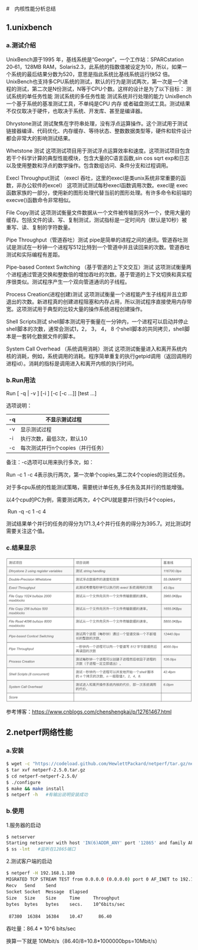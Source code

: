 #　内核性能分析总结

## 1.unixbench

### a.测试介绍

UnixBench源于1995 年，基线系统是“George”，一个工作站：SPARCstation 20‐61，128MB RAM，Solaris2.3，此系统的指数值被设定为10，所以，如果一个系统的最后结果分数为520，意思是指此系统比基线系统运行快52 倍。
UnixBench也支持多CPU系统的测试，默认的行为是测试两次，第一次是一个进程的测试，第二次是N份测试，N等于CPU个数。这样的设计是为了以下目标：
测试系统的单任务性能
测试系统的多任务性能
测试系统并行处理的能力
UnixBench一个基于系统的基准测试工具，不单纯是CPU 内存 或者磁盘测试工具。测试结果不仅仅取决于硬件，也取决于系统、开发库、甚至是编译器。


Dhrystone测试
测试聚焦在字符串处理，没有浮点运算操作。这个测试用于测试链接器编译、代码优化、内存缓存、等待状态、整数数据类型等，硬件和软件设计都会非常大的影响测试结果。

Whetstone 测试
这项测试项目用于测试浮点运算效率和速度。这项测试项目包含若干个科学计算的典型性能模块，包含大量的C语言函数,sin cos sqrt exp和日志以及使用整数和浮点的数学操作。包含数组访问、条件分支和过程调用。

Execl Throughput测试
（execl 吞吐，这里的execl是类unix系统非常重要的函数，非办公软件的excel）
这项测试测试每秒execl函数调用次数。execl是 exec函数家族的一部分，使用新的图形处理代替当前的图形处理。有许多命令和前端的execve()函数命令非常相似。

File Copy测试
这项测试衡量文件数据从一个文件被传输到另外一个，使用大量的缓存。包括文件的读、写、复制测试，测试指标是一定时间内（默认是10秒）被重写、读、复制的字符数量。

Pipe Throughput（管道吞吐）测试
pipe是简单的进程之间的通讯。管道吞吐测试是测试在一秒钟一个进程写512比特到一个管道中并且读回来的次数。管道吞吐测试和实际编程有差距。

Pipe-based Context Switching （基于管道的上下文交互）测试
这项测试衡量两个进程通过管道交换和整数倍的增加吞吐的次数。基于管道的上下文切换和真实程序很类似。测试程序产生一个双向管道通讯的子线程。

Process Creation(进程创建)测试
这项测试衡量一个进程能产生子线程并且立即退出的次数。新进程真的创建进程阻塞和内存占用，所以测试程序直接使用内存带宽。这项测试用于典型的比较大量的操作系统进程创建操作。

Shell Scripts测试
shell脚本测试用于衡量在一分钟内，一个进程可以启动并停止shell脚本的次数，通常会测试1，2， 3， 4， 8 个shell脚本的共同拷贝，shell脚本是一套转化数据文件的脚本。

System Call Overhead （系统调用消耗）测试
这项测试衡量进入和离开系统内核的消耗，例如，系统调用的消耗。程序简单重复的执行getpid调用（返回调用的进程id）。消耗的指标是调用进入和离开内核的执行时间。

### b.Run用法

Run [ -q | -v ] [-i <n> ] [-c <n> [-c <n> ...]] [test ...]

选项说明：

| -q         | 不显示测试过程                    |
| ---------- | --------------------------------- |
| -v         | 显示测试过程                      |
| -i <count> | 执行次数，最低3次，默认10         |
| -c <n>     | 每次测试并行n个copies（并行任务） |

备注：-c选项可以用来执行多次，如：

  Run -c 1 -c 4表示执行两次，第一次单个copies,第二次4个copies的测试任务。

 

对于多cpu系统的性能测试策略，需要统计单任务,多任务及其并行的性能增强。

以4个cpu的PC为例，需要测试两次，4个CPU就是要并行执行4个copies，

​    Run -q -c 1 -c 4

测试结果单个并行的任务的得分为171.3,4个并行任务的得分为395.7。对比测试时需要关注这个值。

### c.结果显示

![img](../tools_Lib/all_picture/内核笔记/13.png)

 参考博客：https://www.cnblogs.com/chenshengkai/p/12761467.html

## 2.netperf网络性能

### a.安装

```sh
$ wget -c "https://codeload.github.com/HewlettPackard/netperf/tar.gz/netperf-2.5.0" -O netperf-2.5.0.tar.gz
$ tar xvf netperf-2.5.0.tar.gz 
$ cd netperf-netperf-2.5.0/
$ ./configure 
$ make && make install
$ netperf -h   #有输出说明安装成功
```

### b.使用

1.服务器的启动

```sh
$ netserver
Starting netserver with host 'IN(6)ADDR_ANY' port '12865' and family AF_UNSPEC
$ ss -lnt   #监听在12865端口

```

2.测试客户端的启动

```sh
$ netperf -H 192.168.1.180
MIGRATED TCP STREAM TEST from 0.0.0.0 (0.0.0.0) port 0 AF_INET to 192.168.1.180 (192.168.1.180) port 0 AF_INET
Recv   Send    Send                          
Socket Socket  Message  Elapsed              
Size   Size    Size     Time     Throughput  
bytes  bytes   bytes    secs.    10^6bits/sec  

 87380  16384  16384    10.47      86.40  
```

吞吐量：86.4 * 10^6 bits/sec

换算一下就是 10Mbit/s（86.40/8=10.8*1000000bps=10Mbit/s）